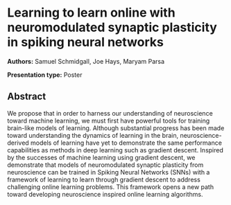 
# Learning to learn online with neuromodulated synaptic plasticity in spiking neural networks

**Authors:** Samuel Schmidgall, Joe Hays, Maryam Parsa

**Presentation type:** Poster

## Abstract

We propose that in order to harness our understanding of neuroscience toward machine learning, we must first have powerful tools for training brain-like models of learning. Although substantial progress has been made toward understanding the dynamics of learning in the brain, neuroscience-derived models of learning have yet to demonstrate the same performance capabilities as methods in deep learning such as gradient descent. Inspired by the successes of machine learning using gradient descent, we demonstrate that models of neuromodulated synaptic plasticity from neuroscience can be trained in Spiking Neural Networks (SNNs) with a framework of learning to learn through gradient descent to address challenging online learning problems. This framework opens a new path toward developing neuroscience inspired online learning algorithms. 